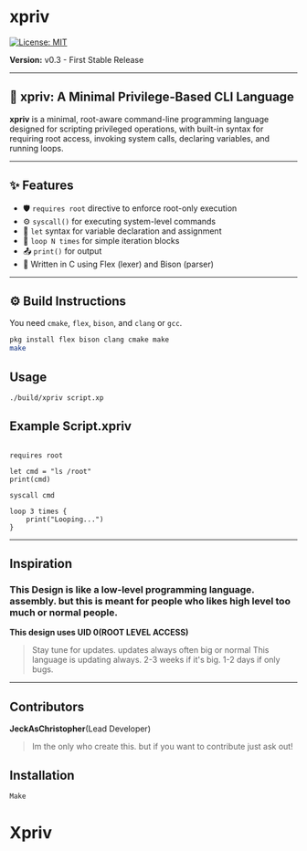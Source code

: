 # xpriv

[![License: MIT](https://img.shields.io/badge/license-MIT-blue.svg)](LICENSE)

**Version:** v0.3 - First Stable Release

---

## 🔐 xpriv: A Minimal Privilege-Based CLI Language

**xpriv** is a minimal, root-aware command-line programming language designed for scripting privileged operations, with built-in syntax for requiring root access, invoking system calls, declaring variables, and running loops.

---

## ✨ Features

- 🛡️ `requires root` directive to enforce root-only execution
- ⚙️ `syscall()` for executing system-level commands
- 📝 `let` syntax for variable declaration and assignment
- 🔁 `loop N times` for simple iteration blocks
- 📤 `print()` for output
- 🎯 Written in C using Flex (lexer) and Bison (parser)

---

## ⚙️ Build Instructions

You need `cmake`, `flex`, `bison`, and `clang` or `gcc`.

```bash
pkg install flex bison clang cmake make
make
```

## Usage
```Bash
./build/xpriv script.xp
```

## Example Script.xpriv
```xpriv

requires root

let cmd = "ls /root"
print(cmd)

syscall cmd

loop 3 times {
    print("Looping...")
}
```

---


## Inspiration

### This Design is like a low-level programming language. assembly. but this is meant for people who likes high level too much or normal people.
**This design uses UID 0(ROOT LEVEL ACCESS)**

> Stay tune for updates. updates always often big or normal
> This language is updating always. 2-3 weeks if it's big. 1-2 days if only bugs.

---

## Contributors

**JeckAsChristopher**(Lead Developer)
> Im the only who create this. but if you want to contribute just ask out!

## Installation

```Bash
Make
```
# Xpriv
